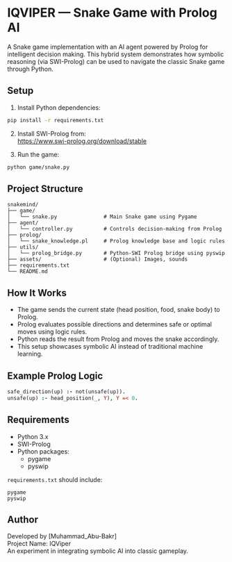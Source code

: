# IQVIPER — Snake Game with Prolog AI

A Snake game implementation with an AI agent powered by Prolog for intelligent decision making. This hybrid system demonstrates how symbolic reasoning (via SWI-Prolog) can be used to navigate the classic Snake game through Python.

## Setup

1. Install Python dependencies:
```bash
pip install -r requirements.txt
```

2. Install SWI-Prolog from:  
https://www.swi-prolog.org/download/stable

3. Run the game:
```bash
python game/snake.py
```

## Project Structure

```
snakemind/
├── game/
│   └── snake.py               # Main Snake game using Pygame
├── agent/
│   └── controller.py          # Controls decision-making from Prolog
├── prolog/
│   └── snake_knowledge.pl     # Prolog knowledge base and logic rules
├── utils/
│   └── prolog_bridge.py       # Python-SWI Prolog bridge using pyswip
├── assets/                    # (Optional) Images, sounds
├── requirements.txt
└── README.md
```

## How It Works

- The game sends the current state (head position, food, snake body) to Prolog.
- Prolog evaluates possible directions and determines safe or optimal moves using logic rules.
- Python reads the result from Prolog and moves the snake accordingly.
- This setup showcases symbolic AI instead of traditional machine learning.

## Example Prolog Logic

```prolog
safe_direction(up) :- not(unsafe(up)).
unsafe(up) :- head_position(_, Y), Y =< 0.
```

## Requirements

- Python 3.x
- SWI-Prolog
- Python packages:
  - pygame
  - pyswip

`requirements.txt` should include:
```
pygame
pyswip
```

## Author

Developed by [Muhammad_Abu-Bakr]  
Project Name: IQViper  
An experiment in integrating symbolic AI into classic gameplay.
